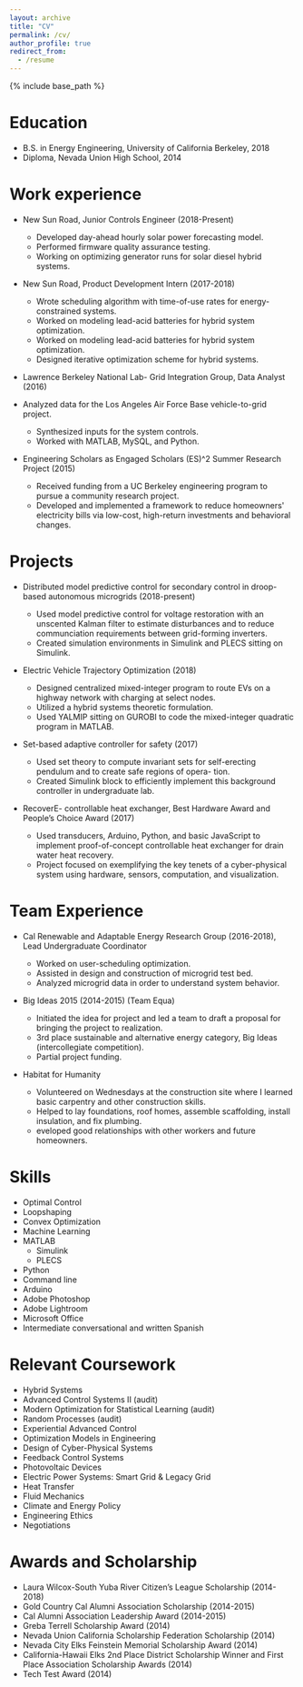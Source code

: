 ```yaml
---
layout: archive
title: "CV"
permalink: /cv/
author_profile: true
redirect_from:
  - /resume
---
```


{% include base_path %}

Education
======
* B.S. in Energy Engineering, University of California Berkeley, 2018
* Diploma, Nevada Union High School, 2014

Work experience
======
* New Sun Road, Junior Controls Engineer (2018-Present)
    * Developed day-ahead hourly solar power forecasting model.
    * Performed firmware quality assurance testing.
    * Working on optimizing generator runs for solar diesel hybrid systems.

* New Sun Road, Product Development Intern (2017-2018)
    * Wrote scheduling algorithm with time-of-use rates for energy-constrained systems. 
    * Worked on modeling lead-acid batteries for hybrid system optimization.
    * Worked on modeling lead-acid batteries for hybrid system optimization.
    * Designed iterative optimization scheme for hybrid systems.

* Lawrence Berkeley National Lab- Grid Integration Group, Data Analyst (2016) 
* Analyzed data for the Los Angeles Air Force Base vehicle-to-grid project.
    * Synthesized inputs for the system controls.
    * Worked with MATLAB, MySQL, and Python.
    
* Engineering Scholars as Engaged Scholars (ES)^2 Summer Research Project (2015)
    * Received funding from a UC Berkeley engineering program to pursue a community research project. 
    * Developed and implemented a framework to reduce homeowners' electricity bills via low-cost, high-return 
    investments and behavioral changes.
    
Projects
======
* Distributed model predictive control for secondary control in droop-based autonomous microgrids (2018-present)
    * Used model predictive control for voltage restoration with an unscented Kalman filter to estimate disturbances and
     to reduce communciation requirements between grid-forming inverters.
    * Created simulation environments in Simulink and PLECS sitting on Simulink.
    
* Electric Vehicle Trajectory Optimization (2018)
    * Designed centralized mixed-integer program to route EVs on a highway network with charging at select nodes.
    * Utilized a hybrid systems theoretic formulation.
    * Used YALMIP sitting on GUROBI to code the mixed-integer quadratic program in MATLAB.

* Set-based adaptive controller for safety (2017)
    * Used set theory to compute invariant sets for self-erecting pendulum and to create safe regions of opera- tion.
    * Created Simulink block to efficiently implement this background controller in undergraduate lab.

* RecoverE- controllable heat exchanger, Best Hardware Award and People’s Choice Award (2017)
    * Used transducers, Arduino, Python, and basic JavaScript to implement proof-of-concept controllable heat exchanger 
    for drain water heat recovery.
    * Project focused on exemplifying the key tenets of a cyber-physical system using hardware, sensors, computation,
    and visualization.
  
Team Experience
======
* Cal Renewable and Adaptable Energy Research Group (2016-2018), Lead Undergraduate Coordinator 
    * Worked on user-scheduling optimization.
    * Assisted in design and construction of microgrid test bed.
    * Analyzed microgrid data in order to understand system behavior.
    
* Big Ideas 2015 (2014-2015) (Team Equa)
    * Initiated the idea for project and led a team to draft a proposal for bringing the project to realization. 
    * 3rd place sustainable and alternative energy category, Big Ideas (intercollegiate competition).
    * Partial project funding.
    
* Habitat for Humanity
    * Volunteered on Wednesdays at the construction site where I learned basic carpentry and other 
    construction skills. 
    * Helped to lay foundations, roof homes, assemble scaffolding, install insulation, and fix plumbing. 
    * eveloped good relationships with other workers and future homeowners.
    
Skills
======
* Optimal Control
* Loopshaping 
* Convex Optimization
* Machine Learning
* MATLAB
  * Simulink
  * PLECS
* Python
* Command line
* Arduino
* Adobe Photoshop
* Adobe Lightroom
* Microsoft Office
* Intermediate conversational and written Spanish

Relevant Coursework
======
* Hybrid Systems
* Advanced Control Systems II (audit)
* Modern Optimization for Statistical Learning (audit)
* Random Processes (audit)
* Experiential Advanced Control
* Optimization Models in Engineering
* Design of Cyber-Physical Systems
* Feedback Control Systems
* Photovoltaic Devices
* Electric Power Systems: Smart Grid & Legacy Grid
* Heat Transfer
* Fluid Mechanics
* Climate and Energy Policy
* Engineering Ethics
* Negotiations

Awards and Scholarship
=====
* Laura Wilcox-South Yuba River Citizen’s League Scholarship (2014-2018) 
* Gold Country Cal Alumni Association Scholarship (2014-2015)
* Cal Alumni Association Leadership Award (2014-2015)
* Greba Terrell Scholarship Award (2014)
* Nevada Union California Scholarship Federation Scholarship (2014)
* Nevada City Elks Feinstein Memorial Scholarship Award (2014)
* California-Hawaii Elks 2nd Place District Scholarship Winner and First Place Association Scholarship Awards (2014)
* Tech Test Award (2014)